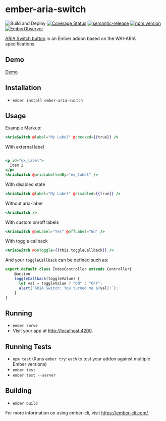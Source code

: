 # ember-aria-switch

![Build and Deploy](https://github.com/rajasegar/ember-aria-switch/workflows/CI/badge.svg)
[![Coverage Status](https://coveralls.io/repos/github/rajasegar/ember-aria-switch/badge.svg?branch=master)](https://coveralls.io/github/rajasegar/ember-aria-switch?branch=master)
[![semantic-release](https://img.shields.io/badge/%20%20%F0%9F%93%A6%F0%9F%9A%80-semantic--release-e10079.svg)](https://github.com/semantic-release/semantic-release)
[![npm version](http://img.shields.io/npm/v/ember-aria-switch.svg?style=flat)](https://npmjs.org/package/ember-aria-switch "View this project on npm")
[![EmberObserver](http://emberobserver.com/badges/ember-aria-switch.svg?branch=master)](http://emberobserver.com/addons/ember-aria-switch)

[ARIA Switch button](https://scottaohara.github.io/aria-switch-control/) in an Ember addon based on the WAI-ARIA specifications.

## Demo

[Demo](http://rajasegar.github.io/ember-aria-switch/)

## Installation

-   `ember install ember-aria-switch`

## Usage

Example Markup:

```hbs
<AriaSwitch @label="My Label" @checked={{true}} />
```

With external label

```hbs

<p id="ex_label">
  Item 2
</p>
<AriaSwitch @ariaLabelledBy="ex_label" />
```

With disabled state

```hbs
<AriaSwitch @label="My Label" @disabled={{true}} />

```

Without aria-label

```hbs
<AriaSwitch />
```

With custom on/off labels

```hbs
<AriaSwitch @onLabel="Yes" @offLabel="No" />
```

With toggle callback

```hbs
<AriaSwitch @onToggle={{this.toggleCallback}} />

```

And your `toggleCallback` can be defined such as:

```js
export default class IndexController extends Controller{
    @action
    toggleCallback(toggleValue) {
      let val = toggleValue ? "ON" : "OFF";
      alert(`ARIA Switch: You turned me ${val}!`);
    }
}

```

## Running

-   `ember serve`
-   Visit your app at <http://localhost:4200>.

## Running Tests

-   `npm test` (Runs `ember try:each` to test your addon against multiple Ember versions)
-   `ember test`
-   `ember test --server`

## Building

-   `ember build`

For more information on using ember-cli, visit <https://ember-cli.com/>.

